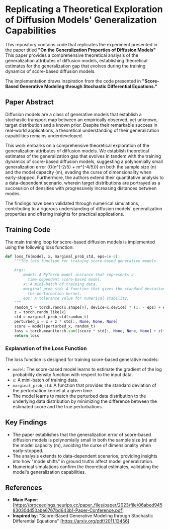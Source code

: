 
# Replicating a Theoretical Exploration of Diffusion Models' Generalization Capabilities

This repository contains code that replicates the experiment presented in the paper titled **"On the Generalization Properties of Diffusion Models"** This paper provides a comprehensive theoretical analysis of the generalization attributes of diffusion models, establishing theoretical estimates for the generalization gap that evolves during the training dynamics of score-based diffusion models.

The implementation draws inspiration from the code presented in **"Score-Based Generative Modeling through Stochastic Differential Equations."**

## Paper Abstract

Diffusion models are a class of generative models that establish a stochastic transport map between an empirically observed, yet unknown, target distribution and a known prior. Despite their remarkable success in real-world applications, a theoretical understanding of their generalization capabilities remains underdeveloped.

This work embarks on a comprehensive theoretical exploration of the generalization attributes of diffusion models. We establish theoretical estimates of the generalization gap that evolves in tandem with the training dynamics of score-based diffusion models, suggesting a polynomially small generalization error \(O(n^{-2/5} + m^{-4/5})\) on both the sample size \(n\) and the model capacity \(m\), evading the curse of dimensionality when early-stopped. Furthermore, the authors extend their quantitative analysis to a data-dependent scenario, wherein target distributions are portrayed as a succession of densities with progressively increasing distances between modes.

The findings have been validated through numerical simulations, contributing to a rigorous understanding of diffusion models' generalization properties and offering insights for practical applications.

## Training Code

The main training loop for score-based diffusion models is implemented using the following loss function:

```python
def loss_fn(model, x, marginal_prob_std, eps=1e-5):
    """The loss function for training score-based generative models.

    Args:
        model: A PyTorch model instance that represents a
          time-dependent score-based model.
        x: A mini-batch of training data.
        marginal_prob_std: A function that gives the standard deviation of
          the perturbation kernel.
        eps: A tolerance value for numerical stability.
    """
    random_t = torch.rand(x.shape[0], device=x.device) * (1. - eps) + eps
    z = torch.randn_like(x)
    std = marginal_prob_std(random_t)
    perturbed_x = x + z * std[:, None, None, None]
    score = model(perturbed_x, random_t)
    loss = torch.mean(torch.sum((score * std[:, None, None, None] + z)**2, dim=(1,2,3)))
    return loss
```

### Explanation of the Loss Function
The loss function is designed for training score-based generative models:

- `model`: The score-based model learns to estimate the gradient of the log probability density function with respect to the input data.
- `x`: A mini-batch of training data.
- `marginal_prob_std`: A function that provides the standard deviation of the perturbation kernel at a given time.
- The model learns to match the perturbed data distribution to the underlying data distribution by minimizing the difference between the estimated score and the true perturbations.


## Key Findings

- The paper establishes that the generalization error of score-based diffusion models is polynomially small in both the sample size \(n\) and the model capacity \(m\), avoiding the curse of dimensionality when early-stopped.
- The analysis extends to data-dependent scenarios, providing insights into how "mode shifts" in ground truths affect model generalization.
- Numerical simulations confirm the theoretical estimates, validating the model's generalization capabilities.

## References

- **Main Paper**: [https://proceedings.neurips.cc/paper_files/paper/2023/file/06abed94583030dd50abe6767bd643b1-Paper-Conference.pdf]
- **Inspired by**: "Score-Based Generative Modeling through Stochastic Differential Equations" [https://arxiv.org/pdf/2011.13456]
